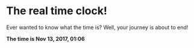 # The real time clock!

Ever wanted to know what the time is? Well, your journey is about to end!

**The time is Nov 13, 2017, 01:06**